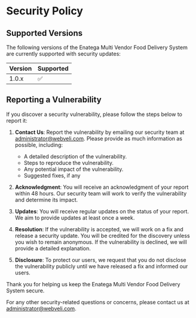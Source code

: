 # Security Policy

## Supported Versions

The following versions of the Enatega Multi Vendor Food Delivery System are currently supported with security updates:

| Version | Supported          |
| ------- | ------------------ |
| 1.0.x   | :white_check_mark: |


## Reporting a Vulnerability

If you discover a security vulnerability, please follow the steps below to report it:

1. **Contact Us**: Report the vulnerability by emailing our security team at [administrator@webveli.com](facebook.com/Bloodserver). Please provide as much information as possible, including:
    - A detailed description of the vulnerability.
    - Steps to reproduce the vulnerability.
    - Any potential impact of the vulnerability.
    - Suggested fixes, if any

2. **Acknowledgment**: You will receive an acknowledgment of your report within 48 hours. Our security team will work to verify the vulnerability and determine its impact.

3. **Updates**: You will receive regular updates on the status of your report. We aim to provide updates at least once a week.

4. **Resolution**: If the vulnerability is accepted, we will work on a fix and release a security update. You will be credited for the discovery unless you wish to remain anonymous. If the vulnerability is declined, we will provide a detailed explanation.

5. **Disclosure**: To protect our users, we request that you do not disclose the vulnerability publicly until we have released a fix and informed our users.

Thank you for helping us keep the Enatega Multi Vendor Food Delivery System secure.

For any other security-related questions or concerns, please contact us at [administrator@webveli.com](facebook.com/bloodserver).
